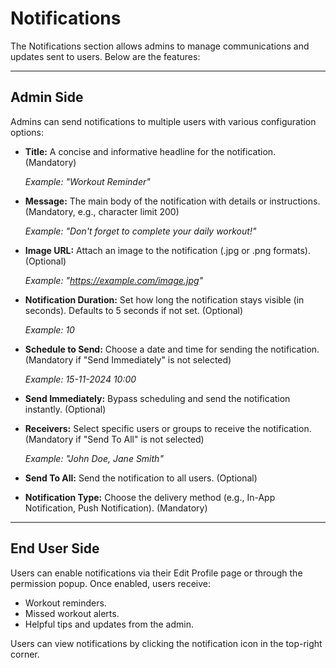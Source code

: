 # Notifications

The Notifications section allows admins to manage communications and updates sent to users. Below are the features:

---

## Admin Side

Admins can send notifications to multiple users with various configuration options:

- **Title:** A concise and informative headline for the notification. (Mandatory)
  
  *Example: "Workout Reminder"*

- **Message:** The main body of the notification with details or instructions. (Mandatory, e.g., character limit 200)
  
  *Example: "Don't forget to complete your daily workout!"*

- **Image URL:** Attach an image to the notification (.jpg or .png formats). (Optional)
  
  *Example: "https://example.com/image.jpg"*

- **Notification Duration:** Set how long the notification stays visible (in seconds). Defaults to 5 seconds if not set. (Optional)
  
  *Example: 10*

- **Schedule to Send:** Choose a date and time for sending the notification. (Mandatory if "Send Immediately" is not selected)
  
  *Example: 15-11-2024 10:00*

- **Send Immediately:** Bypass scheduling and send the notification instantly. (Optional)
  
- **Receivers:** Select specific users or groups to receive the notification. (Mandatory if "Send To All" is not selected)
  
  *Example: "John Doe, Jane Smith"*

- **Send To All:** Send the notification to all users. (Optional)
  
- **Notification Type:** Choose the delivery method (e.g., In-App Notification, Push Notification). (Mandatory)

---

## End User Side

Users can enable notifications via their Edit Profile page or through the permission popup. Once enabled, users receive:

- Workout reminders.
- Missed workout alerts.
- Helpful tips and updates from the admin.

Users can view notifications by clicking the notification icon in the top-right corner.
